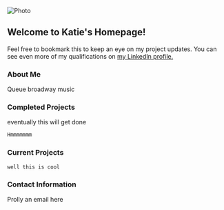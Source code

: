 ![Photo](https://photos.app.goo.gl/eVj2YyCjaKHCiQAf6)
## Welcome to Katie's Homepage!

Feel free to bookmark this to keep an eye on my project updates. You can see even more of my qualifications on [my LinkedIn profile.](https://www.linkedin.com/in/katieknauss19/)

### About Me
Queue broadway music

### Completed Projects
eventually this will get done


```markdown
Hmmmmmmm
```
### Current Projects

 `well this is cool`

### Contact Information

Prolly an email here
